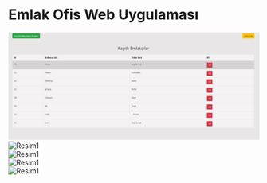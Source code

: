 # Emlak Ofis Web Uygulaması

![Resim1](https://github.com/ahmetsensoy/.NetCore_Uygulama/blob/master/Resimler/AdminAnasayfa.JPG) </br>
![Resim1](https://github.com/msensoy/EOfis/blob/master/Resimler/Giri%C5%9F.JPG) </br>
![Resim1](https://github.com/msensoy/EOfis/blob/master/Resimler/Kullan%C4%B1c%C4%B1Anasayfa.JPG) </br>
![Resim1](https://github.com/msensoy/EOfis/blob/master/Resimler/Kullan%C4%B1c%C4%B1Kay%C4%B1t.JPG) </br>
![Resim1](https://github.com/msensoy/EOfis/blob/master/Resimler/%C4%B0lanEkle.JPG) </br>
